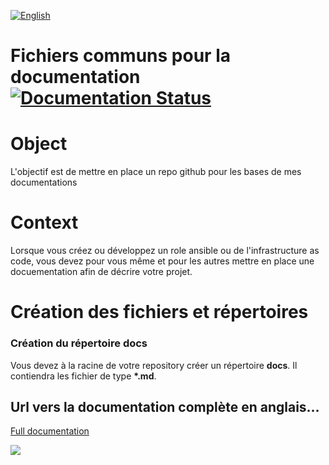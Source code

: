 [![English](http://upload.wikimedia.org/wikipedia/commons/e/e1/Union_Jack_22x16.png "English")](README.md)
<h1>
  <span>Fichiers communs pour la documentation</span>
  <a href='http://docs_commons.readthedocs.io/en/latest/?badge=latest'>
    <img src='https://readthedocs.org/projects/docs_commons/badge/?version=latest' alt='Documentation Status' />
  </a>
</h1>

Object
======
L'objectif est de mettre en place un repo github pour les bases de mes documentations

Context
=======
Lorsque vous créez ou développez un role ansible ou de l'infrastructure as code, vous devez pour vous même et pour les autres mettre en place une docuementation afin de décrire votre projet.


Création des fichiers et répertoires
====================================
### Création du répertoire **docs**
Vous devez à la racine de votre repository créer un répertoire **docs**. Il contiendra les fichier de type __*.md__.

## Url vers la documentation complète en anglais...
[Full documentation](http://MODIFY_IT.readthedocs.io/en/latest/)

[![](https://hydra-media.cursecdn.com/bukkit.gamepedia.com/4/4d/AGPL_icon.png "")](LICENSE)